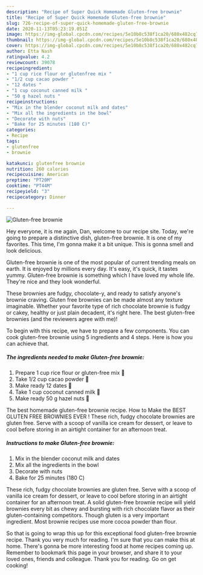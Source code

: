 ```yaml
---
description: "Recipe of Super Quick Homemade Gluten-free brownie"
title: "Recipe of Super Quick Homemade Gluten-free brownie"
slug: 726-recipe-of-super-quick-homemade-gluten-free-brownie
date: 2020-11-13T05:23:19.051Z
image: https://img-global.cpcdn.com/recipes/5e10b8c538f1ca20/680x482cq70/gluten-free-brownie-recipe-main-photo.jpg
thumbnail: https://img-global.cpcdn.com/recipes/5e10b8c538f1ca20/680x482cq70/gluten-free-brownie-recipe-main-photo.jpg
cover: https://img-global.cpcdn.com/recipes/5e10b8c538f1ca20/680x482cq70/gluten-free-brownie-recipe-main-photo.jpg
author: Etta Nash
ratingvalue: 4.2
reviewcount: 39078
recipeingredient:
- "1 cup rice flour or glutenfree mix "
- "1/2 cup cacao powder "
- "12 dates "
- "1 cup coconut canned milk "
- "50 g hazel nuts "
recipeinstructions:
- "Mix in the blender coconut milk and dates"
- "Mix all the ingredients in the bowl"
- "Decorate with nuts"
- "Bake for 25 minutes (180 С)"
categories:
- Recipe
tags:
- glutenfree
- brownie

katakunci: glutenfree brownie 
nutrition: 260 calories
recipecuisine: American
preptime: "PT20M"
cooktime: "PT44M"
recipeyield: "3"
recipecategory: Dinner

---
```



![Gluten-free brownie](https://img-global.cpcdn.com/recipes/5e10b8c538f1ca20/680x482cq70/gluten-free-brownie-recipe-main-photo.jpg)

Hey everyone, it is me again, Dan, welcome to our recipe site. Today, we're going to prepare a distinctive dish, gluten-free brownie. It is one of my favorites. This time, I'm gonna make it a bit unique. This is gonna smell and look delicious.

Gluten-free brownie is one of the most popular of current trending meals on earth. It is enjoyed by millions every day. It's easy, it's quick, it tastes yummy. Gluten-free brownie is something which I have loved my whole life. They're nice and they look wonderful.

These brownies are fudgy, chocolate-y, and ready to satisfy anyone&#39;s brownie craving. Gluten free brownies can be made almost any texture imaginable. Whether your favorite type of rich chocolate brownie is fudgy or cakey, healthy or just plain decadent, it&#39;s right here. The best gluten-free brownies (and the reviewers agree with me)!


To begin with this recipe, we have to prepare a few components. You can cook gluten-free brownie using 5 ingredients and 4 steps. Here is how you can achieve that.

<!--inarticleads1-->

##### The ingredients needed to make Gluten-free brownie:

1. Prepare 1 cup rice flour or gluten-free mix 🍚
1. Take 1/2 cup cacao powder 🍫
1. Make ready 12 dates 🌴
1. Take 1 cup coconut canned milk 🥥
1. Make ready 50 g hazel nuts 🌰


The best homemade gluten-free brownie recipe. How to Make the BEST GLUTEN FREE BROWNIES EVER ! These rich, fudgy chocolate brownies are gluten free. Serve with a scoop of vanilla ice cream for dessert, or leave to cool before storing in an airtight container for an afternoon treat. 

<!--inarticleads2-->

##### Instructions to make Gluten-free brownie:

1. Mix in the blender coconut milk and dates
1. Mix all the ingredients in the bowl
1. Decorate with nuts
1. Bake for 25 minutes (180 С)


These rich, fudgy chocolate brownies are gluten free. Serve with a scoop of vanilla ice cream for dessert, or leave to cool before storing in an airtight container for an afternoon treat. A solid gluten-free brownie recipe will yield brownies every bit as chewy and bursting with rich chocolate flavor as their gluten-containing competitors. Though gluten is a very important ingredient. Most brownie recipes use more cocoa powder than flour. 

So that is going to wrap this up for this exceptional food gluten-free brownie recipe. Thank you very much for reading. I'm sure that you can make this at home. There's gonna be more interesting food at home recipes coming up. Remember to bookmark this page in your browser, and share it to your loved ones, friends and colleague. Thank you for reading. Go on get cooking!
